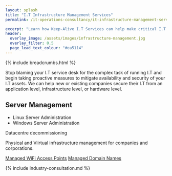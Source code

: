 ```yaml
---
layout: splash
title: "I.T Infrastructure Management Services"
permalink: /it-operations-consultancy/it-infrastructure-management-services

excerpt: "Learn how Keep-Alive I.T Services can help make critical I.T Software decisions and develop bespoke Software solutions for your business."
header:
  overlay_image: /assets/images/infrastructure-management.jpg
  overlay_filter: 0.5 
  page_lead_text_colour: "#ea5114"
---
```


{% include breadcrumbs.html %}


Stop blaming your I.T service desk for the complex task of running I.T and begin taking proactive measures to mitigate availability and security of your I.T assets. We can help new or existing companies secure their I.T from an application level, infrastructure level, or hardware level.


## Server Management

- Linux Server Administration
- Windows Server Administration

Datacentre decommissioning

Physical and Viirtual infrastructure management for companies and corporations.

[Managed WiFi Access Points](/it-operations-consultancy/it-infrastructure-management-services/managed-wifi)
[Managed Domain Names](/it-operations-consultancy/it-infrastructure-management-services/managed-domain-names)

{% include industry-consultation.md %}